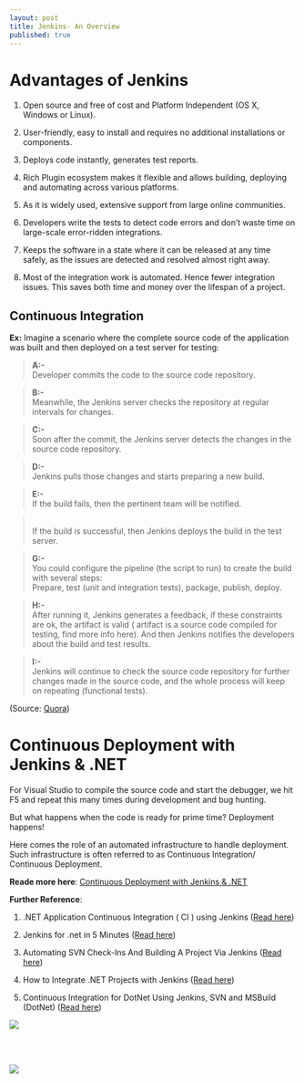 ```yaml
---
layout: post
title: Jenkins- An Overview
published: true
---
```


# Advantages of Jenkins

1.  Open source and free of cost and Platform Independent (OS X, Windows or Linux).

2.  User-friendly, easy to install and requires no additional installations or components.

3.  Deploys code instantly, generates test reports.  

5.  Rich Plugin ecosystem makes it flexible and allows building, deploying and automating across various platforms.

6.  As it is widely used, extensive support from large online communities.

7.  Developers write the tests to detect code errors and don’t waste time on large-scale error-ridden integrations.

8.  Keeps the software in a state where it can be released at any time safely, as the issues are detected and resolved almost right away.

9.  Most of the integration work is automated. Hence fewer integration issues. This saves both time and money over the lifespan of a project.

## Continuous Integration

**Ex:** Imagine a scenario where the complete source code of the application was built and then deployed on a test server for testing:

> **A:-** <br> Developer commits the code to the source code repository.

> **B:-** <br> Meanwhile, the Jenkins server checks the repository at regular intervals for changes.

> **C:-** <br>Soon after the commit, the Jenkins server detects the changes in the source code repository.

> **D:-** <br>Jenkins pulls those changes and starts preparing a new build.

> **E:-** <br>If the build fails, then the pertinent team will be notified.

> <br>If the build is successful, then Jenkins deploys the build in the test
    server.

> **G:-** <br>You could configure the pipeline (the script to run) to create the build with several steps:    
Prepare, test (unit and integration tests), package, publish, deploy.

> **H:-** <br>After running it, Jenkins generates a feedback, if these constraints are ok,
    the artifact is valid ( artifact is a source code compiled for testing, find
    more info here). And then Jenkins notifies the developers about the build
    and test results.

> **I:-** <br>Jenkins will continue to check the source code repository for further
    changes made in the source code, and the whole process will keep on
    repeating (functional tests).

(Source: [Quora](https://www.quora.com/What-is-Jenkins-When-and-why-is-it-used))

# Continuous Deployment with Jenkins & .NET


For Visual Studio to compile the source code and start the debugger, we hit F5 and repeat this many times during development and bug hunting.

But what happens when the code is ready for prime time? Deployment happens!

Here comes the role of an automated infrastructure to handle deployment. Such infrastructure is often referred to as Continuous Integration/ Continuous Deployment.

**Reade more here**: [Continuous Deployment with Jenkins & .NET](https://blog.couchbase.com/continuous-deployment-with-jenkins-and-net/)

**Further Reference**:

1.  .NET Application Continuous Integration ( CI ) using Jenkins ([Read here](https://www.codeproject.com/Articles/1019956/Net-Application-Continuous-Integration-CI-using-Je))  
    
2. Jenkins for .net in 5 Minutes ([Read here](http://justinramel.com/2013/01/15/5-minute-setup/))

3.  Automating SVN Check-Ins And Building A Project Via Jenkins ([Read here](https://www.c-sharpcorner.com/article/automate-svn-check-ins-and-building-a-project-via-jenkins/))
    
4.  How to Integrate .NET Projects with Jenkins ([Read here](https://www.swtestacademy.com/jenkins-dotnet-integration/))  
    
5.  Continuous Integration for DotNet Using Jenkins, SVN and MSBuild (DotNet) ([Read here](http://www.techovity.com/continuous-integration-for-dotnet-using-jenkins-svn-and-msbuild-dotnet/))    

![]({{site.baseurl}}/images/integrate-in-jenkins.png)

<br><br>

![]({{site.baseurl}}/images/1.jpg)